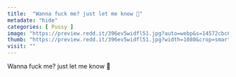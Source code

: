 ```yaml
---
title:  "Wanna fuck me? just let me know 🥺"
metadate: "hide"
categories: [ Pussy ]
image: "https://preview.redd.it/396ev5widfl51.jpg?auto=webp&s=14572cbc6c6b0037a3c1c537fcd99bc390963edc"
thumb: "https://preview.redd.it/396ev5widfl51.jpg?width=1080&crop=smart&auto=webp&s=5cb84b4b2b0168254552df365b6f568ffe4e8fc6"
visit: ""
---
```

Wanna fuck me? just let me know 🥺
